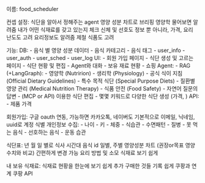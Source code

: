 이름: food_scheduler

컨셉 설정:
	식단을 알아서 정해주는 agent
	영양 성분 차트로 브리핑
	영양학 물어보면 알려줌
	내가 어떤 식재료를 갖고 있는지 체크
	신체 및 선호도 정보 뿐 아니라, 가격, 요리 난도도 고려
	요리정보도 알려줌
	제철 식품도 고려
	
기능:
	DB:
		- 음식 별 영양 성분 데이터
		- 음식 카테고리
		- 음식 태그
		- user_info
		- user_auth
		- user_sched
		- user_log
	UI:
		- 회원 가입 페이지
		- 식단 생성 및 고르는 페이지
		- 식단 현황 및 편집
		- Agent와 대화
		- 보유 재료 현황
		- 쇼핑
	Agent:
		- RAG (+LangGraph):
			- 영양학 (Nutririon)
			- 생리학 (Physiology)
			- 공식 식이 지침 (Official Dietary Guidelines)
			- 특수 목적 식단 (Special Purpose Diets)
			- 질환별 영양 관리 (Medical Nutrition Therapy)
			- 식품 안전 (Food Safety)
		- 자연어 질문의 답변
		- (MCP or API) 이용한 식단 편집
		- 몇몇 키워드로 다양한 식단 생성 (가격, )
	API:
		- 제품 가격



회원가입:
	구글 oauth 연동, 가능하면 카카오톡, 네이버도
	기본적으로 이메일, 닉네임, uuid로 계정 식별
	개인정보 수집:
		- 나이
		- 키
		- 체중
		- 식습관
		- 수면패턴
		- 질병
		- 못 먹는 음식
		- 선호하는 음식
		- 운동 습관

식단표:
	년 월 일 별로 식사 시간대
	음식 id
	일별, 주별 영양성분 차트 (권장or목표 영양수치와 비교)
	간편하게 변경 가능
	요리 방법 및 소모 식재료 보기 쉽게

내 보유 식재료:
	식재료 현황을 한눈에 보기 쉽게
	추가 구매한 것들 기록 쉽게
	쿠팡과 연계
		쿠팡 API
